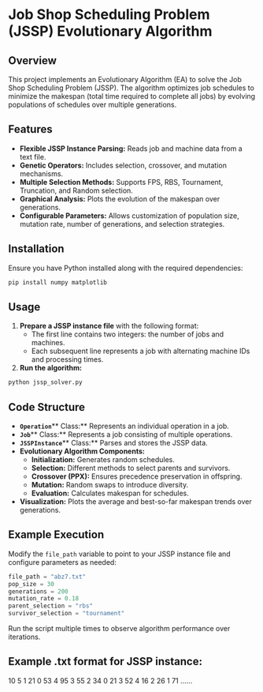 # Job Shop Scheduling Problem (JSSP) Evolutionary Algorithm

## Overview

This project implements an Evolutionary Algorithm (EA) to solve the Job Shop Scheduling Problem (JSSP). The algorithm optimizes job schedules to minimize the makespan (total time required to complete all jobs) by evolving populations of schedules over multiple generations.

## Features

- **Flexible JSSP Instance Parsing:** Reads job and machine data from a text file.
- **Genetic Operators:** Includes selection, crossover, and mutation mechanisms.
- **Multiple Selection Methods:** Supports FPS, RBS, Tournament, Truncation, and Random selection.
- **Graphical Analysis:** Plots the evolution of the makespan over generations.
- **Configurable Parameters:** Allows customization of population size, mutation rate, number of generations, and selection strategies.

## Installation

Ensure you have Python installed along with the required dependencies:

```sh
pip install numpy matplotlib
```

## Usage

1. **Prepare a JSSP instance file** with the following format:
   - The first line contains two integers: the number of jobs and machines.
   - Each subsequent line represents a job with alternating machine IDs and processing times.
2. **Run the algorithm:**

```sh
python jssp_solver.py
```

## Code Structure

- **`Operation`**\*\* Class:\*\* Represents an individual operation in a job.
- **`Job`**\*\* Class:\*\* Represents a job consisting of multiple operations.
- **`JSSPInstance`**\*\* Class:\*\* Parses and stores the JSSP data.
- **Evolutionary Algorithm Components:**
  - **Initialization:** Generates random schedules.
  - **Selection:** Different methods to select parents and survivors.
  - **Crossover (PPX):** Ensures precedence preservation in offspring.
  - **Mutation:** Random swaps to introduce diversity.
  - **Evaluation:** Calculates makespan for schedules.
- **Visualization:** Plots the average and best-so-far makespan trends over generations.

## Example Execution

Modify the `file_path` variable to point to your JSSP instance file and configure parameters as needed:

```python
file_path = "abz7.txt"
pop_size = 30
generations = 200
mutation_rate = 0.18
parent_selection = "rbs"
survivor_selection = "tournament"
```

Run the script multiple times to observe algorithm performance over iterations.

## Example .txt format for JSSP instance:



10 5
1 21 0 53 4 95 3 55 2 34
0 21 3 52 4 16 2 26 1 71
......

